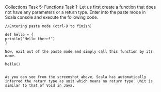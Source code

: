Collections
Task 5: Functions
Task 1: Let us first create a function that does not have any parameters or a return type. Enter into the paste mode in Scala console and execute the following code.

```:paste
//Entering paste mode (ctrl-D to finish)

def hello = {
println("Hello there!")
}

Now, exit out of the paste mode and simply call this function by its name.

hello()


As you can see from the screenshot above, Scala has automatically inferred the return type as unit which means no return type. Unit is similar to that of Void in Java.
